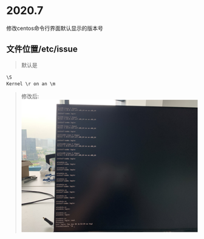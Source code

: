 # 2020.7
修改centos命令行界面默认显示的版本号

## 文件位置/etc/issue
>默认是
```c
\S
Kernel \r on an \m
```
>修改后:
![avatar](https://github.com/Ricechips/2020.7/blob/master/IMG_4702.JPG)
